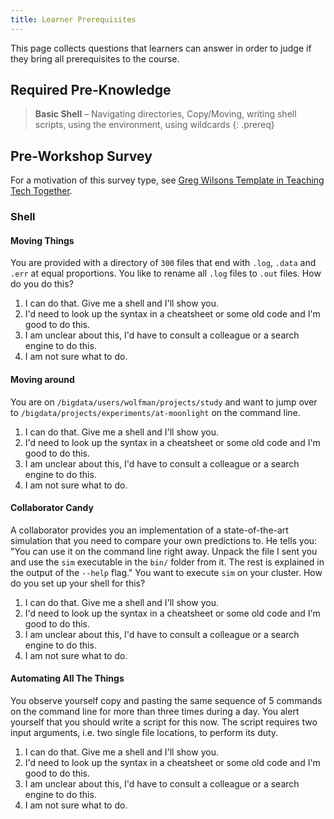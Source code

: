 ```yaml
---
title: Learner Prerequisites
---
```


This page collects questions that learners can answer in order to judge if they 
bring all prerequisites to the course.

## Required Pre-Knowledge

> **Basic Shell** – Navigating directories, Copy/Moving, writing shell scripts, 
> using the environment, using wildcards
{: .prereq}

## Pre-Workshop Survey

For a motivation of this survey type, see [Greg Wilsons Template in Teaching 
Tech Together](https://teachtogether.tech/en/index.html#s:checklists-preassess).

### Shell

#### Moving Things

You are provided with a directory of `300` files that end with `.log`, `.data` 
and `.err` at equal proportions. You like to rename all `.log` files to `.out` 
files. How do you do this?

1. I can do that. Give me a shell and I'll show you.
2. I'd need to look up the syntax in a cheatsheet or some old code and I'm good to do this.
3. I am unclear about this, I'd have to consult a colleague or a search engine to do this.
4. I am not sure what to do.

#### Moving around

You are on `/bigdata/users/wolfman/projects/study` and want to jump over to 
`/bigdata/projects/experiments/at-moonlight` on the command line.

1. I can do that. Give me a shell and I'll show you.
2. I'd need to look up the syntax in a cheatsheet or some old code and I'm good to do this.
3. I am unclear about this, I'd have to consult a colleague or a search engine to do this.
4. I am not sure what to do.

#### Collaborator Candy

A collaborator provides you an implementation of a state-of-the-art simulation 
that you need to compare your own predictions to. He tells you: "You can use it on the command line 
right away. Unpack the file I sent you and use the `sim` executable in the 
`bin/` folder from it. The rest is explained in the output of the `--help` flag." 
You want to execute `sim` on your cluster. How do you set up your shell for this?

1. I can do that. Give me a shell and I'll show you.
2. I'd need to look up the syntax in a cheatsheet or some old code and I'm good to do this.
3. I am unclear about this, I'd have to consult a colleague or a search engine to do this.
4. I am not sure what to do.

#### Automating All The Things

You observe yourself copy and pasting the same sequence of 5 commands on the command line for more 
than three times during a day. You alert yourself that you should write a script 
for this now. The script requires two input arguments, i.e. two single file locations, 
to perform its duty.

1. I can do that. Give me a shell and I'll show you.
2. I'd need to look up the syntax in a cheatsheet or some old code and I'm good to do this.
3. I am unclear about this, I'd have to consult a colleague or a search engine to do this.
4. I am not sure what to do.
